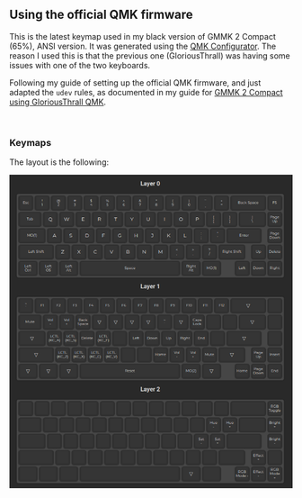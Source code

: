 ## Using the official QMK firmware

This is the latest keymap used in my black version of GMMK 2 Compact (65%), ANSI version. It was generated using the [QMK Configurator](https://config.qmk.fm/#/gmmk/pro/ansi/LAYOUT). The reason I used this is that the previous one (GloriousThrall) was having some issues with one of the two keyboards.

Following my guide of setting up the official QMK firmware, and just adapted the `udev` rules, as documented in my guide for [GMMK 2 Compact using GloriousThrall QMK](https://gloriousforum.com/t/qmk-install-keymap-guide-for-gmmk-2-compact-on-ubuntu-distros/14529).

<br/>

### Keymaps

The layout is the following:

![](./layers.png)


